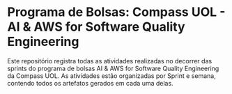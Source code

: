 # Programa de Bolsas: Compass UOL - AI & AWS for Software Quality Engineering
Este repositório registra todas as atividades realizadas no decorrer das sprints do programa de bolsas AI & AWS for Software Quality Engineering da Compass UOL. As atividades estão organizadas por Sprint e semana, contendo todos os artefatos gerados em cada uma delas.
